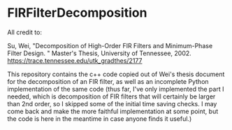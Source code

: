 # FIRFilterDecomposition


All credit to:

Su, Wei, "Decomposition of High-Order FIR Filters and Minimum-Phase Filter Design. " Master's Thesis, University of Tennessee, 2002.
https://trace.tennessee.edu/utk_gradthes/2177

This repository contains the c++ code copied out of Wei's thesis document for the decomposition of an FIR filter, as well as an incomplete Python implementation of the same code (thus far, I've only implemented the part I needed, which is decomposition of FIR filters that will certainly be larger than 2nd order, so I skipped some of the initial time saving checks.  I may come back and make the more faithful implementation at some point, but the code is here in the meantime in case anyone finds it useful.)


